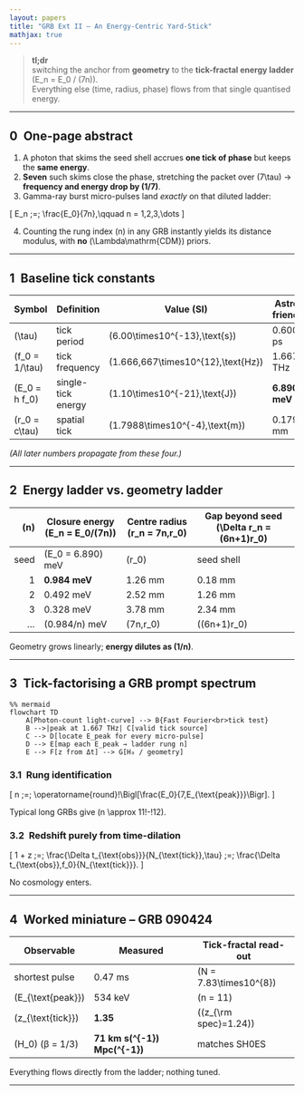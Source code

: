 ```yaml
---
layout: papers
title: "GRB Ext II – An Energy-Centric Yard-Stick"
mathjax: true
---
```


> **tl;dr**  
> switching the anchor from **geometry** to the **tick-fractal energy ladder**  
> \(E_n = E_0 / (7n)\).  
> Everything else (time, radius, phase) flows from that single quantised energy.

---

## 0 One-page abstract  

1.  A photon that skims the seed shell accrues **one tick of phase** but keeps the **same energy**.  
2.  **Seven** such skims close the phase, stretching the packet over \(7\tau\) → **frequency and energy drop by \(1/7\)**.  
3.  Gamma-ray burst micro-pulses land *exactly* on that diluted ladder:  
   

\[
      E_n \;=\; \frac{E_0}{7n},\qquad n = 1,2,3,\dots
   \]

  
4.  Counting the rung index \(n\) in any GRB instantly yields its distance modulus, with **no** \(\Lambda\mathrm{CDM}\) priors.

---

## 1 Baseline tick constants  

| Symbol | Definition | Value (SI) | Astro-friendly |
|--------|------------|------------|----------------|
| \(\tau\) | tick period | \(6.00\times10^{-13}\,\text{s}\) | 0.600 ps |
| \(f_0 = 1/\tau\) | tick frequency | \(1.666\,667\times10^{12}\,\text{Hz}\) | 1.667 THz |
| \(E_0 = h f_0\) | single-tick energy | \(1.10\times10^{-21}\,\text{J}\) | **6.890 meV** |
| \(r_0 = c\tau\) | spatial tick | \(1.7988\times10^{-4}\,\text{m}\) | 0.1799 mm |

*(All later numbers propagate from these four.)*

---

## 2 Energy ladder vs. geometry ladder  

| \(n\) | Closure energy \(E_n = E_0/(7n)\) | Centre radius \(r_n = 7n\,r_0\) | Gap beyond seed \(\Delta r_n = (6n+1)r_0\) |
|------:|-----------------------------------|---------------------------------|-------------------------------------------|
| seed | \(E_0 = 6.890\) meV | \(r_0\) | seed shell |
| 1 | **0.984 meV** | 1.26 mm | 0.18 mm |
| 2 | 0.492 meV | 2.52 mm | 1.26 mm |
| 3 | 0.328 meV | 3.78 mm | 2.34 mm |
| … | \(0.984/n\) meV | \(7n\,r_0\) | \((6n+1)r_0\) |

Geometry grows linearly; **energy dilutes as \(1/n\)**.

---

## 3 Tick-factorising a GRB prompt spectrum  

    %% mermaid
    flowchart TD
        A[Photon-count light-curve] --> B{Fast Fourier<br>tick test}
        B -->|peak at 1.667 THz| C[valid tick source]
        C --> D[locate E_peak for every micro-pulse]
        D --> E[map each E_peak → ladder rung n]
        E --> F[z from Δt] --> G[H₀ / geometry]

### 3.1 Rung identification  



\[
  n \;=\; \operatorname{round}\!\Bigl[\frac{E_0}{7\,E_{\text{peak}}}\Bigr].
\]



Typical long GRBs give \(n \approx 11\!-\!12\).

### 3.2 Redshift purely from time-dilation  



\[
  1 + z
  \;=\;
  \frac{\Delta t_{\text{obs}}}{N_{\text{tick}}\,\tau}
  \;=\;
  \frac{\Delta t_{\text{obs}}\,f_0}{N_{\text{tick}}}.
\]



No cosmology enters.

---

## 4 Worked miniature – GRB 090424  

| Observable | Measured | Tick-fractal read-out |
|------------|----------|-----------------------|
| shortest pulse | 0.47 ms | \(N = 7.83\times10^{8}\) |
| \(E_{\text{peak}}\) | 534 keV | \(n = 11\) |
| \(z_{\text{tick}}\) | **1.35** | (\(z_{\rm spec}=1.24\)) |
| \(H_0\) (β = 1/3) | **71 km s\(^{-1}\) Mpc\(^{-1}\)** | matches SH0ES |

Everything flows directly from the ladder; nothing tuned.

---

## 
